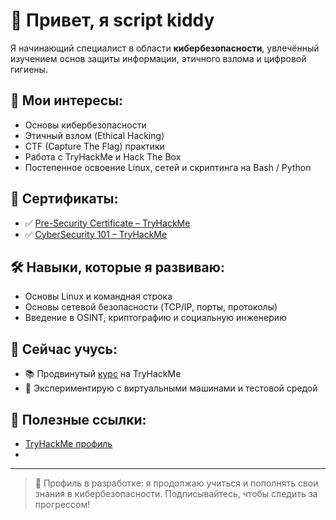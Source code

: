 # 👋 Привет, я script kiddy

Я начинающий специалист в области **кибербезопасности**, увлечённый изучением основ защиты информации, этичного взлома и цифровой гигиены.

## 🧠 Мои интересы:
- Основы кибербезопасности
- Этичный взлом (Ethical Hacking)
- CTF (Capture The Flag) практики
- Работа с TryHackMe и Hack The Box
- Постепенное освоение Linux, сетей и скриптинга на Bash / Python

## 📜 Сертификаты:

- ✅ [Pre-Security Certificate – TryHackMe](https://tryhackme-certificates.s3-eu-west-1.amazonaws.com/THM-BMRMLNLN5T.pdf)
- ✅ [CyberSecurity 101 – TryHackMe](https://tryhackme-certificates.s3-eu-west-1.amazonaws.com/THM-QRQKCYRQND.pdf)


## 🛠️ Навыки, которые я развиваю:
- Основы Linux и командная строка
- Основы сетевой безопасности (TCP/IP, порты, протоколы)
- Введение в OSINT, криптографию и социальную инженерию

## 🌱 Сейчас учусь:
- 📚 Продвинутый [курс](https://tryhackme.com/path/outline/jrpenetrationtester?sharerId=65a4200b5ed506cf13e3fc63) на TryHackMe
- 🧪 Экспериментирую с виртуальными машинами и тестовой средой

## 🔗 Полезные ссылки:
- [TryHackMe профиль](https://tryhackme.com/p/script0x0kiddy)
- 

---

> 🚧 Профиль в разработке: я продолжаю учиться и пополнять свои знания в кибербезопасности. Подписывайтесь, чтобы следить за прогрессом!
